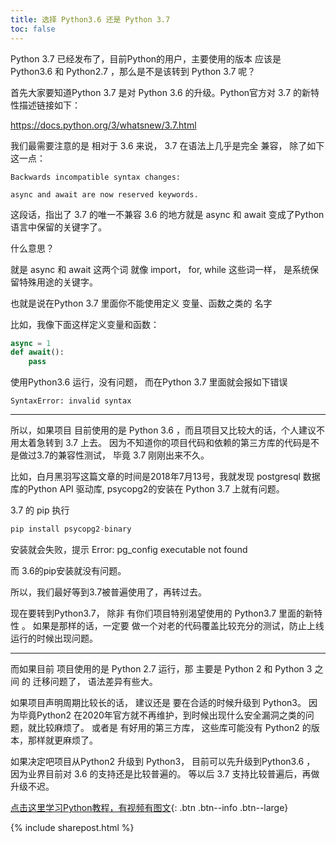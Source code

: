 ```yaml
---
title: 选择 Python3.6 还是 Python 3.7
toc: false
---
```


Python 3.7 已经发布了，目前Python的用户，主要使用的版本 应该是 Python3.6 和 Python2.7 ，那么是不是该转到 Python 3.7 呢？


首先大家要知道Python 3.7 是对 Python 3.6 的升级。Python官方对 3.7 的新特性描述链接如下：

https://docs.python.org/3/whatsnew/3.7.html


我们最需要注意的是 相对于 3.6 来说， 3.7 在语法上几乎是完全 兼容， 除了如下这一点：

```
Backwards incompatible syntax changes:

async and await are now reserved keywords.
```

这段话，指出了 3.7 的唯一不兼容 3.6 的地方就是 async 和 await 变成了Python语言中保留的关键字了。

什么意思？

就是 async 和 await 这两个词 就像 import， for, while 这些词一样， 是系统保留特殊用途的关键字。

也就是说在Python 3.7 里面你不能使用定义 变量、函数之类的 名字 

比如，我像下面这样定义变量和函数：

```py
async = 1
def await():
    pass
```

使用Python3.6 运行，没有问题， 而在Python 3.7 里面就会报如下错误

```
SyntaxError: invalid syntax
```

-----

所以，如果项目 目前使用的是 Python 3.6 ，而且项目又比较大的话，个人建议不用太着急转到 3.7 上去。 因为不知道你的项目代码和依赖的第三方库的代码是不是做过3.7的兼容性测试， 毕竟 3.7 刚刚出来不久。

比如，白月黑羽写这篇文章的时间是2018年7月13号，我就发现 postgresql 数据库的Python API 驱动库, psycopg2的安装在 Python 3.7 上就有问题。

3.7 的 pip 执行

```py
pip install psycopg2-binary
```


安装就会失败，提示  Error: pg_config executable not found

而 3.6的pip安装就没有问题。

所以，我们最好等到3.7被普遍使用了，再转过去。


现在要转到Python3.7， 除非 有你们项目特别渴望使用的 Python3.7 里面的新特性 。 如果是那样的话，一定要 做一个对老的代码覆盖比较充分的测试，防止上线运行的时候出现问题。

-----

而如果目前 项目使用的是 Python 2.7 运行，那 主要是 Python 2 和 Python 3 之间 的 迁移问题了， 语法差异有些大。

如果项目声明周期比较长的话， 建议还是 要在合适的时候升级到 Python3。 因为毕竟Python2 在2020年官方就不再维护，到时候出现什么安全漏洞之类的问题，就比较麻烦了。 或者是 有好用的第三方库， 这些库可能没有 Python2 的版本，那样就更麻烦了。

如果决定吧项目从Python2 升级到 Python3， 目前可以先升级到Python3.6 ， 因为业界目前对 3.6 的支持还是比较普遍的。 等以后 3.7 支持比较普遍后，再做升级不迟。 


[点击这里学习Python教程，有视频有图文](/doc/tutorial/python/0001/){: .btn .btn--info .btn--large}


{% include sharepost.html %}